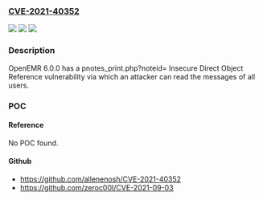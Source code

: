 ### [CVE-2021-40352](https://cve.mitre.org/cgi-bin/cvename.cgi?name=CVE-2021-40352)
![](https://img.shields.io/static/v1?label=Product&message=n%2Fa&color=blue)
![](https://img.shields.io/static/v1?label=Version&message=n%2Fa&color=blue)
![](https://img.shields.io/static/v1?label=Vulnerability&message=n%2Fa&color=brighgreen)

### Description

OpenEMR 6.0.0 has a pnotes_print.php?noteid= Insecure Direct Object Reference vulnerability via which an attacker can read the messages of all users.

### POC

#### Reference
No POC found.

#### Github
- https://github.com/allenenosh/CVE-2021-40352
- https://github.com/zeroc00I/CVE-2021-09-03

